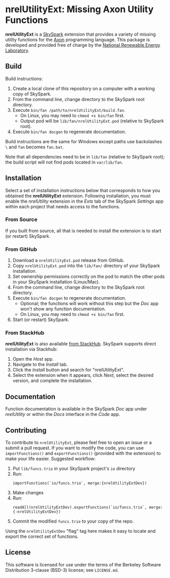 nrelUtilityExt: Missing Axon Utility Functions
==============================================

**nrelUtilityExt** is a [SkySpark] extension that provides a variety of missing utility functions
for the [Axon] programming language. This package is developed and provided free of charge by the
[National Renewable Energy Laboratory].

[SkySpark]: http://skyfoundry.com/skyspark/ "SkySpark"
[Axon]: https://skyfoundry.com/doc/docHaxall/AxonLang "Axon Language"
[National Renewable Energy Laboratory]: https://www.nrel.gov "NREL"

Build
-----

Build instructions:

1. Create a local clone of this repository on a computer with a working copy of SkySpark.
2. From the command line, change directory to the SkySpark root directory.
3. Execute `bin/fan /path/to/nrelUtilityExt/build.fan`.
   - On Linux, you may need to `chmod +x bin/fan` first.
   - Output pod will be `lib/fan/nrelUtilityExt.pod` (relative to SkySpark root).
4. Execute `bin/fan docgen` to regenerate documentation.

Build instructions are the same for Windows except paths use backslashes `\` and `fan` becomes
`fan.bat`.

Note that all dependencies need to be in `lib/fan` (relative to SkySpark root); the build script
will not find pods located in `var/lib/fan`.
   
Installation
------------

Select a set of installation instructions below that corresponds to how you obtained the
**nrelUtilityExt** extension. Following installation, you must enable the *nrelUtility*
extension in the *Exts* tab of the SkySpark *Settings* app within each project that needs
access to the functions.

### From Source ###

If you built from source, all that is needed to install the extension is to start (or restart)
SkySpark.

### From GitHub ###

1. Download a `nrelUtilityExt.pod` release from GitHub.
2. Copy `nrelUtilityExt.pod` into the `lib/fan/` directory of your SkySpark installation.
3. Set ownership permissions correctly on the pod to match the other pods in your SkySpark
   installation (Linux/Mac).
4. From the command line, change directory to the SkySpark root directory.
5. Execute `bin/fan docgen` to regenerate documentation.
   - Optional; the functions will work without this step but the *Doc* app won't show any
     function documentation.
   - On Linux, you may need to `chmod +x bin/fan` first.
6. Start (or restart) SkySpark.

### From StackHub ###

**nrelUtilityExt** is also available [from StackHub]. SkySpark supports direct
installation via Stackhub:

1. Open the *Host* app.
2. Navigate to the *Install* tab.
3. Click the *Install* button and search for "nrelUtilityExt".
4. Select the extension when it appears, click *Next*, select the desired
   version, and complete the installation.

[from StackHub]: https://stackhub.org/package/nrelUtilityExt "StackHub"

Documentation
-------------

Function documentation is available in the SkySpark *Doc* app under *nrelUtility* or
within the *Docs* interface in the *Code* app.

Contributing
------------

To contribute to `nrelUtilityExt`, please feel free to open an issue or a submit
a pull request. If you want to modify the code, you can use `importFunctions()`
and `exportFunctions()` (provided with the extension) to make your life easier.
Suggested workflow:

1. Put `lib/funcs.trio` in your SkySpark project's `io` directory
2. Run:
   ```
   importFunctions(`io/funcs.trio`, merge:{nrelUtilityExtDev})
   ```
3. Make changes
4. Run:
   ``` 
   readAll(nrelUtilityExtDev).exportFunctions(`io/funcs.trio`, merge:{-nrelUtilityExtDev})
   ```
5. Commit the modified `funcs.trio` to your copy of the repo.

Using the `nrelUtilityExtDev` "flag" tag here makes it easy to locate and export the correct set of functions.

License
-------

This software is licensed for use under the terms of the Berkeley Software
Distribution 3-clause (BSD-3) license; see `LICENSE.md`.

